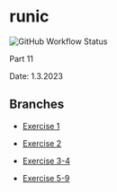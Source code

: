 # runic

![GitHub Workflow Status](https://img.shields.io/github/actions/workflow/status/aiotrope/runic/all.yml)

Part 11

Date: 1.3.2023

## Branches

- [Exercise 1](https://github.com/aiotrope/runic/tree/11.1)

- [Exercise 2](https://github.com/aiotrope/runic/tree/11.1)

- [Exercise 3-4](https://github.com/aiotrope/runic/tree/11.1)

- [Exercise 5-9](https://github.com/aiotrope/runic/tree/11.1)


